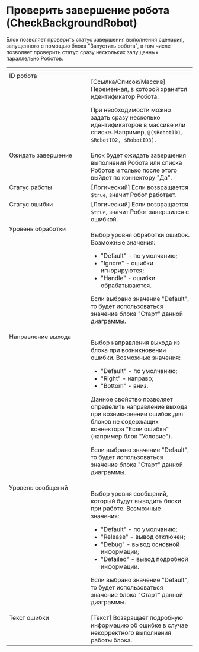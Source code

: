 # Проверить завершение робота (CheckBackgroundRobot)

Блок позволяет проверить статус завершения выполнения сценария, запущенного с помощью блока "Запустить робота", в том числе позволяет проверить статус сразу нескольких запущенных параллельно Роботов.

<table data-header-hidden><thead><tr><th width="247" valign="top"></th><th width="312" valign="top"></th></tr></thead><tbody><tr><td valign="top">ID робота</td><td valign="top"><p>[Ссылка/Список/Массив] Переменная, в которой хранится идентификатор Робота. </p><p></p><p>При необходимости можно задать сразу несколько идентификаторов в массиве или списке. Например, <code>@($RobotID1, $RobotID2, $RobotID3)</code>.</p></td></tr><tr><td valign="top">Ожидать завершение</td><td valign="top">Блок будет ожидать завершения выполнения Робота или списка Роботов и только после этого выйдет по коннектору "Да".</td></tr><tr><td valign="top">Статус работы</td><td valign="top">[Логический] Если возвращается <code>$true</code>, значит Робот работает.</td></tr><tr><td valign="top">Статус ошибки</td><td valign="top">[Логический] Если возвращается <code>$true</code>, значит Робот завершился с ошибкой.</td></tr><tr><td valign="top">Уровень обработки</td><td valign="top"><p>Выбор уровня обработки ошибок. Возможные значения: </p><ul><li>"Default" - по умолчанию; </li><li>"Ignore" - ошибки игнорируются; </li><li>"Handle" - ошибки обрабатываются. </li></ul><p>Если выбрано значение "Default", то будет использоваться значение блока "Старт" данной диаграммы.</p></td></tr><tr><td valign="top">Направление выхода</td><td valign="top"><p>Выбор направления выхода из блока при возникновении ошибки. Возможные значения: </p><ul><li>"Default" - по умолчанию; </li><li>"Right" - направо; </li><li>"Bottom" - вниз. </li></ul><p>Данное свойство позволяет определить направление выхода при возникновении ошибок для блоков не содержащих коннектора "Если ошибка" (например блок "Условие").</p><p></p><p>Если выбрано значение "Default", то будет использоваться значение блока "Старт" данной диаграммы.</p></td></tr><tr><td valign="top">Уровень сообщений</td><td valign="top"><p>Выбор уровня сообщений, который будут выводить блоки при работе. Возможные значения: </p><ul><li>"Default" - по умолчанию; </li><li>"Release" - вывод отключен; </li><li>"Debug" - вывод основной информации; </li><li>"Detailed" - вывод подробной информации. </li></ul><p>Если выбрано значение "Default", то будет использоваться значение блока "Старт" данной диаграммы.</p></td></tr><tr><td valign="top">Текст ошибки</td><td valign="top">[Текст] Возвращает подробную информацию об ошибке в случае некорректного выполнения работы блока.</td></tr></tbody></table>

